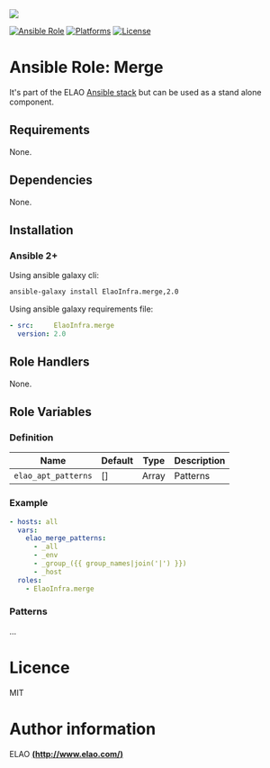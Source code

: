 <img src="http://www.elao.com/images/corpo/logo_red_small.png"/>

[![Ansible Role](https://img.shields.io/ansible/role/5533.svg?style=plastic)](https://galaxy.ansible.com/list#/roles/5533) [![Platforms](https://img.shields.io/badge/platforms-debian-lightgrey.svg?style=plastic)](#) [![License](http://img.shields.io/:license-mit-lightgrey.svg?style=plastic)](#)

# Ansible Role: Merge

It's part of the ELAO <a href="http://www.manalas.com" target="_blank">Ansible stack</a> but can be used as a stand alone component.

## Requirements

None.

## Dependencies

None.

## Installation

### Ansible 2+

Using ansible galaxy cli:

```bash
ansible-galaxy install ElaoInfra.merge,2.0
```

Using ansible galaxy requirements file:

```yaml
- src:     ElaoInfra.merge
  version: 2.0
```

## Role Handlers

None.

## Role Variables

### Definition

| Name                | Default | Type  | Description |
| ------------------- | ------- | ----- | ----------- |
| `elao_apt_patterns` | []      | Array | Patterns    |

### Example

```yaml
- hosts: all
  vars:
    elao_merge_patterns:
      - _all
      - _env
      - _group_({{ group_names|join('|') }})
      - _host
  roles:
    - ElaoInfra.merge
```

### Patterns

...

# Licence

MIT

# Author information

ELAO [**(http://www.elao.com/)**](http://www.elao.com)
